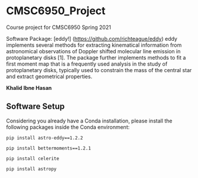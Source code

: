 # CMSC6950_Project
Course project for CMSC6950 Spring 2021

Software Package: [eddy!] (https://github.com/richteague/eddy)
eddy implements several methods for extracting kinematical information from astronomical observations of Doppler shifted molecular line emission in protoplanetary disks [1]. The package further implements methods to fit a first moment map that is a frequently used analysis in the study of protoplanetary disks, typically used to constrain the mass of the central star and extract geometrical properties.

**Khalid Ibne Hasan**

## Software Setup
Considering you already have a Conda installation, please install the following packages inside the Conda environment:
```
pip install astro-eddy==1.2.2
```
```
pip install bettermoments==1.2.1
```
```
pip install celerite
```
```
pip install astropy
```
